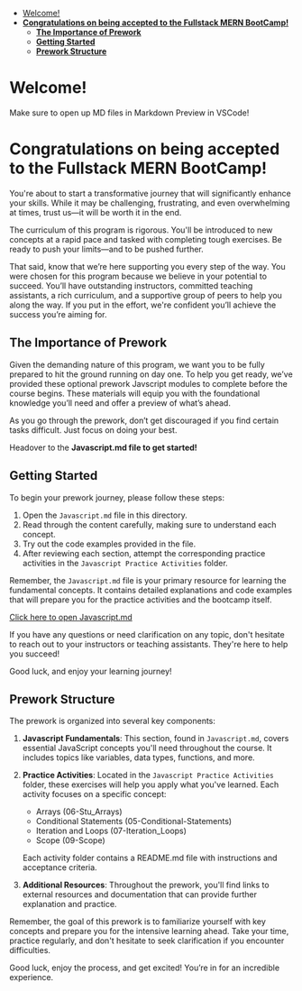 - [Welcome!](#welcome)
- [**Congratulations on being accepted to the Fullstack MERN BootCamp!**](#congratulations-on-being-accepted-to-the-fullstack-mern-bootcamp)
  - [**The Importance of Prework**](#the-importance-of-prework)
  - [**Getting Started**](#getting-started)
  - [**Prework Structure**](#prework-structure)

# Welcome!
Make sure to open up MD files in Markdown Preview in VSCode!

# **Congratulations on being accepted to the Fullstack MERN BootCamp!**

You're about to start a transformative journey that will significantly enhance your skills. While it may be challenging, frustrating, and even overwhelming at times, trust us—it will be worth it in the end.

The curriculum of this program is rigorous. You'll be introduced to new concepts at a rapid pace and tasked with completing tough exercises. Be ready to push your limits—and to be pushed further.

That said, know that we’re here supporting you every step of the way. You were chosen for this program because we believe in your potential to succeed. You’ll have outstanding instructors, committed teaching assistants, a rich curriculum, and a supportive group of peers to help you along the way. If you put in the effort, we're confident you’ll achieve the success you’re aiming for.

## **The Importance of Prework**

Given the demanding nature of this program, we want you to be fully prepared to hit the ground running on day one. To help you get ready, we’ve provided these optional prework Javscript modules to complete before the course begins. These materials will equip you with the foundational knowledge you’ll need and offer a preview of what’s ahead.

As you go through the prework, don’t get discouraged if you find certain tasks difficult. Just focus on doing your best.

Headover to the **Javascript.md file to get started!**

## **Getting Started**

To begin your prework journey, please follow these steps:

1. Open the `Javascript.md` file in this directory.
2. Read through the content carefully, making sure to understand each concept.
3. Try out the code examples provided in the file.
4. After reviewing each section, attempt the corresponding practice activities in the `Javascript Practice Activities` folder.

Remember, the `Javascript.md` file is your primary resource for learning the fundamental concepts. It contains detailed explanations and code examples that will prepare you for the practice activities and the bootcamp itself.

[Click here to open Javascript.md](./Prework/Javascript.md)

If you have any questions or need clarification on any topic, don't hesitate to reach out to your instructors or teaching assistants. They're here to help you succeed!

Good luck, and enjoy your learning journey!


## **Prework Structure**

The prework is organized into several key components:

1. **Javascript Fundamentals**: This section, found in `Javascript.md`, covers essential JavaScript concepts you'll need throughout the course. It includes topics like variables, data types, functions, and more.

2. **Practice Activities**: Located in the `Javascript Practice Activities` folder, these exercises will help you apply what you've learned. Each activity focuses on a specific concept:

   - Arrays (06-Stu_Arrays)
   - Conditional Statements (05-Conditional-Statements)
   - Iteration and Loops (07-Iteration_Loops)
   - Scope (09-Scope)

   Each activity folder contains a README.md file with instructions and acceptance criteria.

3. **Additional Resources**: Throughout the prework, you'll find links to external resources and documentation that can provide further explanation and practice.

Remember, the goal of this prework is to familiarize yourself with key concepts and prepare you for the intensive learning ahead. Take your time, practice regularly, and don't hesitate to seek clarification if you encounter difficulties.


Good luck, enjoy the process, and get excited! You’re in for an incredible experience.